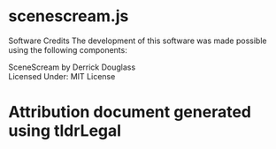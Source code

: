 scenescream.js
==============

Software Credits
The development of this software was made possible using the following components:

SceneScream by Derrick Douglass  
Licensed Under: MIT License

Attribution document generated using tldrLegal
==============
